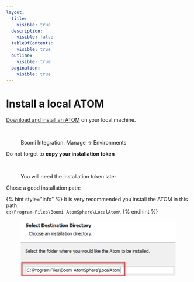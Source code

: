 ```yaml
---
layout:
  title:
    visible: true
  description:
    visible: false
  tableOfContents:
    visible: true
  outline:
    visible: true
  pagination:
    visible: true
---
```


# Install a local ATOM

[Download and install an ATOM](https://help.boomi.com/bundle/integration/page/t-atm-Downloading\_the\_local\_Atom\_installer.html) on your local machine.

<div align="left">

<figure><img src="broken-reference" alt="" width="563"><figcaption><p>Boomi Integration: Manage -> Environments</p></figcaption></figure>

</div>

Do not forget to **copy your installation token**

<figure><img src="broken-reference" alt=""><figcaption><p>You will need the installation token later</p></figcaption></figure>

Chose a good installation path:

{% hint style="info" %}
&#x20;It is very recommended you install the ATOM in this path: \
`c:\Program Files\Boomi AtomSphere\LocalAtom\`
{% endhint %}

<figure><img src="../../.gitbook/assets/Untitled (1).png" alt=""><figcaption></figcaption></figure>
